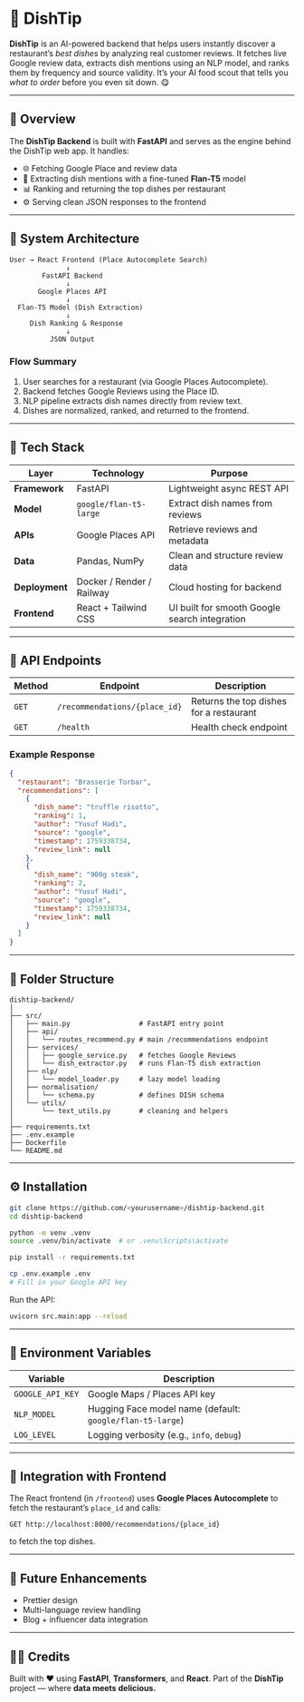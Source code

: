 # 🍴 DishTip

**DishTip** is an AI-powered backend that helps users instantly discover a restaurant’s *best dishes* by analyzing real customer reviews.
It fetches live Google review data, extracts dish mentions using an NLP model, and ranks them by frequency and source validity.
It’s your AI food scout that tells you *what to order* before you even sit down. 😋

---

## 🧠 Overview

The **DishTip Backend** is built with **FastAPI** and serves as the engine behind the DishTip web app.
It handles:

* 🌐 Fetching Google Place and review data
* 🧠 Extracting dish mentions with a fine-tuned **Flan-T5** model
* 📊 Ranking and returning the top dishes per restaurant
* ⚙️ Serving clean JSON responses to the frontend

---

## 🧩 System Architecture

```
User → React Frontend (Place Autocomplete Search)
              ↓
        FastAPI Backend
              ↓
       Google Places API
              ↓
  Flan-T5 Model (Dish Extraction)
              ↓
     Dish Ranking & Response
              ↓
          JSON Output
```

### Flow Summary

1. User searches for a restaurant (via Google Places Autocomplete).
2. Backend fetches Google Reviews using the Place ID.
3. NLP pipeline extracts dish names directly from review text.
4. Dishes are normalized, ranked, and returned to the frontend.

---

## 🧰 Tech Stack

| Layer          | Technology                | Purpose                                       |
| -------------- | ------------------------- | --------------------------------------------- |
| **Framework**  | FastAPI                   | Lightweight async REST API                    |
| **Model**      | `google/flan-t5-large`    | Extract dish names from reviews               |
| **APIs**       | Google Places API         | Retrieve reviews and metadata                 |
| **Data**       | Pandas, NumPy             | Clean and structure review data               |
| **Deployment** | Docker / Render / Railway | Cloud hosting for backend                     |
| **Frontend**   | React + Tailwind CSS      | UI built for smooth Google search integration |

---

## 📡 API Endpoints

| Method | Endpoint                      | Description                             |
| ------ | ----------------------------- | --------------------------------------- |
| `GET`  | `/recommendations/{place_id}` | Returns the top dishes for a restaurant |
| `GET`  | `/health`                     | Health check endpoint                   |

### Example Response

```json
{
  "restaurant": "Brasserie Torbar",
  "recommendations": [
    {
      "dish_name": "truffle risotto",
      "ranking": 1,
      "author": "Yusuf Hadi",
      "source": "google",
      "timestamp": 1759338734,
      "review_link": null
    },
    {
      "dish_name": "900g steak",
      "ranking": 2,
      "author": "Yusuf Hadi",
      "source": "google",
      "timestamp": 1759338734,
      "review_link": null
    }
  ]
}
```

---

## 🧱 Folder Structure

```
dishtip-backend/
│
├── src/
│   ├── main.py                 # FastAPI entry point
│   ├── api/
│   │   └── routes_recommend.py # main /recommendations endpoint
│   ├── services/
│   │   ├── google_service.py   # fetches Google Reviews
│   │   └── dish_extractor.py   # runs Flan-T5 dish extraction
│   ├── nlp/
│   │   └── model_loader.py     # lazy model loading
│   ├── normalisation/
│   │   └── schema.py           # defines DISH schema
│   └── utils/
│       └── text_utils.py       # cleaning and helpers
│
├── requirements.txt
├── .env.example
├── Dockerfile
└── README.md
```

---

## ⚙️ Installation

```bash
git clone https://github.com/<yourusername>/dishtip-backend.git
cd dishtip-backend

python -m venv .venv
source .venv/bin/activate  # or .venv\Scripts\activate

pip install -r requirements.txt

cp .env.example .env
# Fill in your Google API key
```

Run the API:

```bash
uvicorn src.main:app --reload
```

---

## 🔐 Environment Variables

| Variable         | Description                                               |
| ---------------- | --------------------------------------------------------- |
| `GOOGLE_API_KEY` | Google Maps / Places API key                              |
| `NLP_MODEL`      | Hugging Face model name (default: `google/flan-t5-large`) |
| `LOG_LEVEL`      | Logging verbosity (e.g., `info`, `debug`)                 |

---

## 🚀 Integration with Frontend

The React frontend (in `/frontend`) uses **Google Places Autocomplete** to fetch the restaurant’s `place_id` and calls:

```
GET http://localhost:8000/recommendations/{place_id}
```

to fetch the top dishes.

---

## 🧩 Future Enhancements

* Prettier design
* Multi-language review handling
* Blog + influencer data integration

---

## 🧑‍🍳 Credits

Built with ❤️ using **FastAPI**, **Transformers**, and **React**.
Part of the **DishTip** project — where **data meets delicious.**
